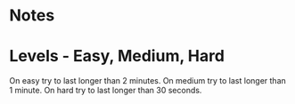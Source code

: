 # Notes

# Levels - Easy, Medium, Hard
On easy try to last longer than 2 minutes.
On medium try to last longer than 1 minute.
On hard try to last longer than 30 seconds.